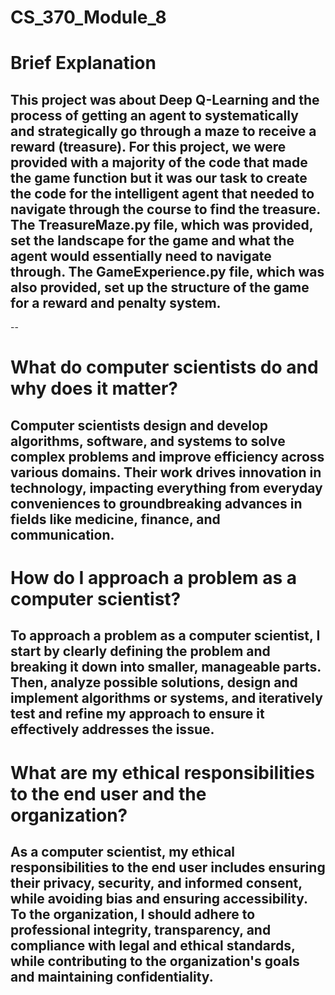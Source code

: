 # CS_370_Module_8

# Brief Explanation

## This project was about Deep Q-Learning and the process of getting an agent to systematically and strategically go through a maze to receive a reward (treasure). For this project, we were provided with a majority of the code that made the game function but it was our task to create the code for the intelligent agent that needed to navigate through the course to find the treasure. The TreasureMaze.py file, which was provided, set the landscape for the game and what the agent would essentially need to navigate through. The GameExperience.py file, which was also provided, set up the structure of the game for a reward and penalty system.

--

# What do computer scientists do and why does it matter?

## Computer scientists design and develop algorithms, software, and systems to solve complex problems and improve efficiency across various domains. Their work drives innovation in technology, impacting everything from everyday conveniences to groundbreaking advances in fields like medicine, finance, and communication.

# How do I approach a problem as a computer scientist?

## To approach a problem as a computer scientist, I start by clearly defining the problem and breaking it down into smaller, manageable parts. Then, analyze possible solutions, design and implement algorithms or systems, and iteratively test and refine my approach to ensure it effectively addresses the issue.

# What are my ethical responsibilities to the end user and the organization?

## As a computer scientist, my ethical responsibilities to the end user includes ensuring their privacy, security, and informed consent, while avoiding bias and ensuring accessibility. To the organization, I should adhere to professional integrity, transparency, and compliance with legal and ethical standards, while contributing to the organization's goals and maintaining confidentiality.
